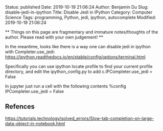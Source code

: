 Status: published
Date: 2019-10-19 21:06:24
Author: Benjamin Du
Slug: disable-jedi-in-ipython
Title: Disable Jedi in IPython
Category: Computer Science
Tags: programming, Python, jedi, ipython, autocomplete
Modified: 2019-10-19 21:06:24

**
Things on this page are fragmentary and immature notes/thoughts of the author.
Please read with your own judgement!
**


In the meantime, looks like there is a way one can disable jedi in ipython with Completer.use_jedi: https://ipython.readthedocs.io/en/stable/config/options/terminal.html

Specifically you can use ipython locate profile to find your current profile directory, and edit the ipython_config.py to add c.IPCompleter.use_jedi = False


In jupyter just run a cell with the following contents %config IPCompleter.use_jedi = False

## Refences

https://tutorials.technology/solved_errors/Slow-tab-completion-on-large-data-object-in-notebook.html